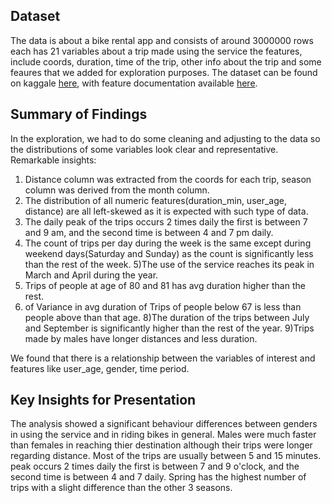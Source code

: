 ## Dataset

The data is about a bike rental app and consists of around 3000000 rows each  has 21 variables about a trip made using the service the features, include coords, duration, time of the trip, other info about the trip and some feaures that we added for exploration purposes. The dataset can be found on kaggale [here](https://github.com/tidyverse/ggplot2/blob/master/data-raw/diamonds.csv),
with feature documentation available [here](https://www.kaggle.com/victorinoeng/fordgobike20172019).

## Summary of Findings

In the exploration, we had to do some cleaning and adjusting to the data so the distributions of some variables look clear and representative.
Remarkable insights:
1) Distance column was extracted from the coords for each trip, season column was derived from the month column.
2) The distribution of all numeric features(duration_min, user_age, distance) are all left-skewed as it is expected with such type of data.
3) The daily peak of the trips occurs 2 times daily the first is between 7 and 9 am, and the second time is between 4 and 7 pm daily.
4) The count of trips per day during the week is the same except during weekend days(Saturday and Sunday) as the count is significantly less than the rest of the week.
5)The use of the service reaches its peak in March and April during the year.
6) Trips of people at age of 80 and 81 has avg duration higher than the rest.
7) of Variance in avg duration of Trips of people below 67 is less than people above than that age.
8)The duration of the trips between July and September is significantly higher than the rest of the year.
9)Trips made by males have longer distances and less duration.

We found that there is a relationship between the variables of interest and features like user_age, gender, time period.

## Key Insights for Presentation

The analysis showed a significant behaviour differences between genders in using the service and in riding bikes in general.
Males were much faster than females in reaching thier destination although their trips were longer regarding distance.
Most of the trips are usually between 5 and 15 minutes.
peak occurs 2 times daily the first is between 7 and 9 o'clock, and the second time is between 4 and 7 daily. 
Spring has the highest number of trips with a slight difference than the other 3 seasons. 
